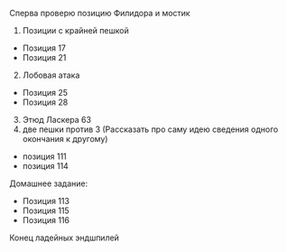 Сперва проверю позицию Филидора и мостик
1. Позиции с крайней пешкой
- Позиция 17
- Позиция 21
2. Лобовая атака
- Позиция 25
- Позиция 28
3. Этюд Ласкера 63
4. две пешки против 3 (Рассказать про саму идею сведения одного окончания к другому)
- позиция 111
- позиция 114

Домашнее задание:
- Позиция 113 
- Позиция 115
- Позиция 116

Конец ладейных эндшпилей
